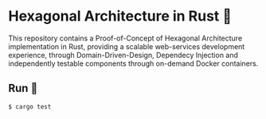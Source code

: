 # Hexagonal Architecture in Rust 🦀

This repository contains a Proof-of-Concept of Hexagonal Architecture implementation in Rust, providing a scalable web-services development experience, through Domain-Driven-Design, Dependecy Injection and independently testable components through on-demand Docker containers.

## Run 🧪

```sh
$ cargo test
```